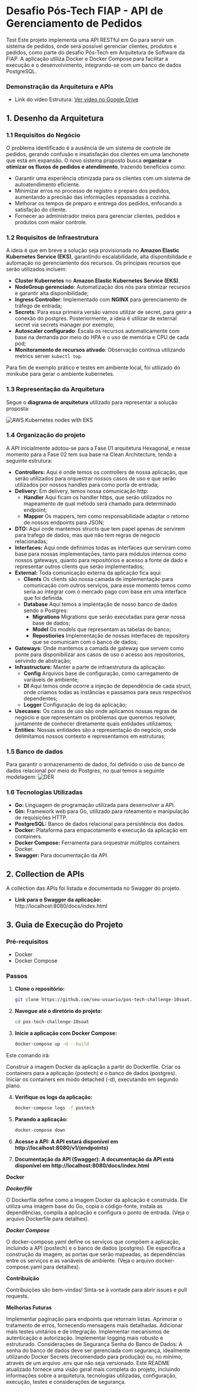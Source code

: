 # Desafio Pós-Tech FIAP - API de Gerenciamento de Pedidos
Test
Este projeto implementa uma API RESTful em Go para servir um sistema de pedidos, onde será possível gerenciar clientes, produtos e pedidos, como parte do desafio Pós-Tech em Arquitetura de Software da FIAP. A aplicação utiliza Docker e Docker Compose para facilitar a execução e o desenvolvimento, integrando-se com um banco de dados PostgreSQL.

### Demonstração da Arquitetura e APIs

- Link do vídeo Estrutura: [Ver vídeo no Google Drive](https://drive.google.com/file/d/1ikbIZKveirlwd96y9aIGhZ5pxSetaFza/view?usp=sharing)


## 1. Desenho da Arquitetura

### 1.1 Requisitos do Negócio
O problema identificado é a ausência de um sistema de controle de pedidos, gerando confusão e insatisfação dos clientes em uma lanchonete que está em expansão. O novo sistema proposto busca **organizar e otimizar os fluxos de pedidos e atendimento**, trazendo benefícios como:

- Garantir uma experiência otimizada para os clientes com um sistema de autoatendimento eficiente.
- Minimizar erros no processo de registro e preparo dos pedidos, aumentando a precisão das informações repassadas à cozinha.
- Melhorar os tempos de preparo e entrega dos pedidos, enfocando a satisfação do cliente.
- Fornecer ao administrador meios para gerenciar clientes, pedidos e produtos com maior controle.

### 1.2 Requisitos de Infraestrutura
A ideia é que em breve a solução seja provisionada no **Amazon Elastic Kubernetes Service (EKS)**, garantindo escalabilidade, alta disponibilidade e automação no gerenciamento dos recursos. Os principais recursos que serão utilizados incluem:

- **Cluster Kubernetes** no **Amazon Elastic Kubernetes Service (EKS)**.
- **NodeGroup gerenciado**: Automatização dos nós para otimizar recursos e garantir alta disponibilidade;
- **Ingress Controller**: Implementado com **NGINX** para gerenciamento de tráfego de entrada;
- **Secrets**: Para essa primeira versão vamos utilizar de secret, para gerir a conexão do postgres. Posteriormente, a ideia é utilizar de external secret via secrets manager por exemplo;
- **Autoscaler configurado**: Escala os recursos automaticamente com base na demanda por meio do HPA e o uso de memória e CPU de cada pod;
- **Monitoramento de recursos ativado**: Observação contínua utilizando metrics server `kubectl top`.

Para fim de exemplo prático e testes em ambiente local, foi utilizado do minikube para gerar o ambiente kubernetes.

### 1.3 Representação da Arquitetura

Segue o **diagrama de arquitetura** utilizado para representar a solução proposta: 

![AWS Kubernetes nodes with EKS](./diagram/arch.jpeg)

### 1.4 Organização do projeto

A API inicialmente adotou-se para a Fase 01 arquitetura Hexagonal, e nesse momento para a Fase 02 tem sua base na Clean Architecture, tendo a seguinte estrutura:

* **Controllers:** Aqui é onde temos os controllers de nossa aplicação, que serão utilizados para orquestrar nossos casos de uso e que serão utilizados por nossos handles para como porta de entrada;
* **Delivery:** Em delivery, temos nossa comunicação http:
  * **Handler** Aqui ficam os handler https, que serão utilizados no mapeamento de qual método será chamado para determinado endpoint;
  * **Mapper** Os mappers, tem como responsabilidade adaptar o retorno de nossos endpoints para JSON;
* **DTO:** Aqui onde mantemos structs que tem papel apenas de servirem para trafego de dados, mas que não tem regras de negocio relacionadas;
* **Interfaces:** Aqui onde definimos todas as interfaces que serviram como base para nossas implementaçōes, tanto para módulos internos como nossos gateways, quanto para repositórios e acesso a fonte de dado e representar outros clients que serão implementados;
* **External:** Toda comunicação externa da aplicação fica aqui:
  * **Clients** Os clients são nossa camada de implementação para comunicação com outros serviços, para esse momento temos como seria ao integrar com o mercado pago com base em uma interface que foi definida.
  * **Database** Aqui temos a implentação de nosso banco de dados sendo o Postgres:
    * **Migrations** Migrations que serão executadas para gerar nossa base de dados;
    * **Model** Os models que representam as tabelas do banco;
    * **Repostiories** Implementação de nossas interfaces de repository que se comunicam com o banco de dados;
* **Gateways:** Onde mantemos a camada de gateway que servem como ponte para disponibilizar aos casos de uso o acesso aos repositorios, servindo de abstração;
* **Infrastructure:** Manter a parte de infraestrutura da aplicação:
  * **Config** Arquivos base de configuração, como carregamento de variáveis de ambiente;
  * **DI** Aqui temos onde ocorre a injeção de dependência de cada struct, onde criamos todas as instâncias e passamos para seus respectivos dependentes;
  * **Logger** Configuração de log da aplicação;
* **Usecases:** Os casos de uso são onde aplicamos nossas regras de negócio e que representam os problemas que queremos resolver, juntamente de conhecer diretamente quais entidades utilizamos;
* **Entities:** Nossas entidades são a representação do negócio, onde delimitamos nossos contexto e representamos em estruturas;

### 1.5 Banco de dados
Para garantir o armazenamento de dados, foi definido o uso de banco de dados relacional por meio do Postgres, no qual temos a seguinte modelagem:
![DER](./diagram/der-diagram.png)


### 1.6 Tecnologias Utilizadas

* **Go:** Linguagem de programação utilizada para desenvolver a API.
* **Gin:** Framework web para Go, utilizado para roteamento e manipulação de requisições HTTP.
* **PostgreSQL:** Banco de dados relacional para persistência dos dados.
* **Docker:** Plataforma para empacotamento e execução da aplicação em containers.
* **Docker Compose:** Ferramenta para orquestrar múltiplos containers Docker.
* **Swagger:**  Para documentação da API.

## 2. Collection de APIs

A collection das APIs foi listada e documentada no Swagger do projeto.

- **Link para o Swagger da aplicação:** http://localhost:8080/docs/index.html

## 3. Guia de Execução do Projeto

### Pré-requisitos

* Docker
* Docker Compose

### Passos

1. **Clone o repositório:**
   ```bash
   git clone https://github.com/seu-usuario/pos-tech-challenge-10soat.git


2. **Navegue até o diretório do projeto:**
   ```bash
   cd pos-tech-challenge-10soat
   

3. **Inicie a aplicação com Docker Compose:**
   ```bash
   docker-compose up -d --build

Este comando irá:

Construir a imagem Docker da aplicação a partir do Dockerfile.
Criar os containers para a aplicação (postech) e o banco de dados (postgres).
Iniciar os containers em modo detached (-d), executando em segundo plano.


4. **Verifique os logs da aplicação:**
   ```bash
   docker-compose logs -f postech

5. **Parando a aplicação:**
   ```bash
   docker-compose down

6. **Acesse a API: A API estará disponível em http://localhost:8080/v1/(endpoints)**

7. **Documentação da API (Swagger): A documentação da API está disponível em http://localhost:8080/docs/index.html**


**Docker**

***Dockerfile***

O Dockerfile define como a imagem Docker da aplicação é construída. Ele utiliza uma imagem base do Go, copia o código-fonte, instala as dependências, compila a aplicação e configura o ponto de entrada. (Veja o arquivo Dockerfile para detalhes).

***Docker Compose***

O docker-compose.yaml define os serviços que compõem a aplicação, incluindo a API (postech) e o banco de dados (postgres). Ele especifica a construção da imagem, as portas que serão mapeadas, as dependências entre os serviços e as variáveis de ambiente. (Veja o arquivo docker-compose.yaml para detalhes).

**Contribuição**

Contribuições são bem-vindas! Sinta-se à vontade para abrir issues e pull requests.

**Melhorias Futuras**

Implementar paginação para endpoints que retornam listas.
Aprimorar o tratamento de erros, fornecendo mensagens mais detalhadas.
Adicionar mais testes unitários e de integração.
Implementar mecanismos de autenticação e autorização.
Implementar logging mais robusto e estruturado.
Considerações de Segurança
Senha do Banco de Dados: A senha do banco de dados deve ser gerenciada com segurança, idealmente utilizando Docker Secrets (recomendado para produção) ou, no mínimo, através de um arquivo .env que não seja versionado.
Este README atualizado fornece uma visão geral mais completa do projeto, incluindo informações sobre a arquitetura, tecnologias utilizadas, configuração, execução, testes e considerações de segurança.

